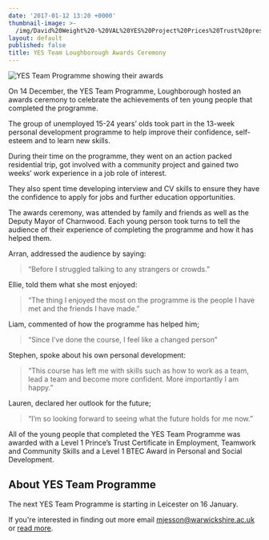 ```yaml
---
date: '2017-01-12 13:20 +0000'
thumbnail-image: >-
  /img/David%20Weight%20-%20VAL%20YES%20Project%20Prices%20Trust%20presentation%20December%202016%2034.jpg)
layout: default
published: false
title: YES Team Loughborough Awards Ceremony
---
```

![YES Team Programme showing their awards]({{site.baseurl}}/img/David%20Weight%20-%20VAL%20YES%20Project%20Prices%20Trust%20presentation%20December%202016%2034.jpg)

On 14 December, the YES Team Programme, Loughborough hosted an awards ceremony to celebrate the achievements of ten young people that completed the programme.  

The group of unemployed 15-24 years’ olds took part in the 13-week personal development programme to help improve their confidence, self-esteem and to learn new skills.

During their time on the programme, they went on an action packed residential trip, got involved with a community project and gained two weeks’ work experience in a job role of interest. 

They also spent time developing interview and CV skills to ensure they have the confidence to apply for jobs and further education opportunities.

The awards ceremony, was attended by family and friends as well as the Deputy Mayor of Charnwood.  Each young person took turns to tell the audience of their experience of completing the programme and how it has helped them.

Arran, addressed the audience by saying:
> “Before I struggled talking to any strangers or crowds.”

Ellie, told them what she most enjoyed:
> “The thing I enjoyed the most on the programme is the people I have met and the friends I have made.”

Liam, commented of how the programme has helped him;  
> “Since I’ve done the course, I feel like a changed person”

Stephen, spoke about his own personal development:
> “This course has left me with skills such as how to work as a team, lead a team and become more confident. More importantly I am happy.”

Lauren, declared her outlook for the future;
> “I’m so looking forward to seeing what the future holds for me now.”

All of the young people that completed the YES Team Programme was awarded with a Level 1 Prince’s Trust Certificate in Employment, Teamwork and Community Skills and a Level 1 BTEC Award in Personal and Social Development.

## About YES Team Programme

The next YES Team Programme is starting in Leicester on 16 January.  

If you're interested in finding out more email [mjesson@warwickshire.ac.uk](mailto:mjesson@warwickshire.ac.uk) or [read more](https://www.yesproject.org/what-you-can-do/get-motivated-to-succeed/).
